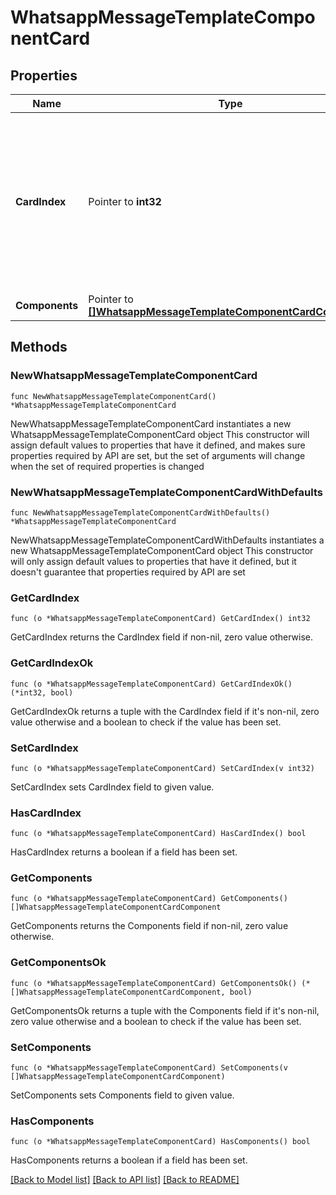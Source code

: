 # WhatsappMessageTemplateComponentCard

## Properties

Name | Type | Description | Notes
------------ | ------------- | ------------- | -------------
**CardIndex** | Pointer to **int32** | **Required.** Zero-indexed order in which card appears within the card carousel. 0 indicates first card, 1 indicates second card, etc. | [optional] 
**Components** | Pointer to [**[]WhatsappMessageTemplateComponentCardComponent**](WhatsappMessageTemplateComponentCardComponent.md) | Card component. | [optional] 

## Methods

### NewWhatsappMessageTemplateComponentCard

`func NewWhatsappMessageTemplateComponentCard() *WhatsappMessageTemplateComponentCard`

NewWhatsappMessageTemplateComponentCard instantiates a new WhatsappMessageTemplateComponentCard object
This constructor will assign default values to properties that have it defined,
and makes sure properties required by API are set, but the set of arguments
will change when the set of required properties is changed

### NewWhatsappMessageTemplateComponentCardWithDefaults

`func NewWhatsappMessageTemplateComponentCardWithDefaults() *WhatsappMessageTemplateComponentCard`

NewWhatsappMessageTemplateComponentCardWithDefaults instantiates a new WhatsappMessageTemplateComponentCard object
This constructor will only assign default values to properties that have it defined,
but it doesn't guarantee that properties required by API are set

### GetCardIndex

`func (o *WhatsappMessageTemplateComponentCard) GetCardIndex() int32`

GetCardIndex returns the CardIndex field if non-nil, zero value otherwise.

### GetCardIndexOk

`func (o *WhatsappMessageTemplateComponentCard) GetCardIndexOk() (*int32, bool)`

GetCardIndexOk returns a tuple with the CardIndex field if it's non-nil, zero value otherwise
and a boolean to check if the value has been set.

### SetCardIndex

`func (o *WhatsappMessageTemplateComponentCard) SetCardIndex(v int32)`

SetCardIndex sets CardIndex field to given value.

### HasCardIndex

`func (o *WhatsappMessageTemplateComponentCard) HasCardIndex() bool`

HasCardIndex returns a boolean if a field has been set.

### GetComponents

`func (o *WhatsappMessageTemplateComponentCard) GetComponents() []WhatsappMessageTemplateComponentCardComponent`

GetComponents returns the Components field if non-nil, zero value otherwise.

### GetComponentsOk

`func (o *WhatsappMessageTemplateComponentCard) GetComponentsOk() (*[]WhatsappMessageTemplateComponentCardComponent, bool)`

GetComponentsOk returns a tuple with the Components field if it's non-nil, zero value otherwise
and a boolean to check if the value has been set.

### SetComponents

`func (o *WhatsappMessageTemplateComponentCard) SetComponents(v []WhatsappMessageTemplateComponentCardComponent)`

SetComponents sets Components field to given value.

### HasComponents

`func (o *WhatsappMessageTemplateComponentCard) HasComponents() bool`

HasComponents returns a boolean if a field has been set.


[[Back to Model list]](../README.md#documentation-for-models) [[Back to API list]](../README.md#documentation-for-api-endpoints) [[Back to README]](../README.md)
